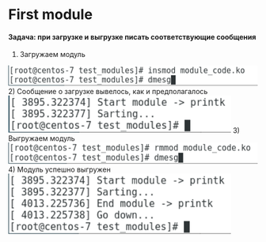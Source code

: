 # First module

#### Задача: при загрузке и выгрузке писать соответствующие сообщения

1) Загружаем модуль
<img src="/screenshots/first_module_1.png" width="600">
2) Сообщение о загрузке вывелось, как и предполагалось
<img src="/screenshots/first_module_2.png" width="450">
3) Выгружаем модуль
<img src="/screenshots/first_module_3.png" width="600">
4) Модуль успешно выгружен
<img src="/screenshots/first_module_4.png" width="450">